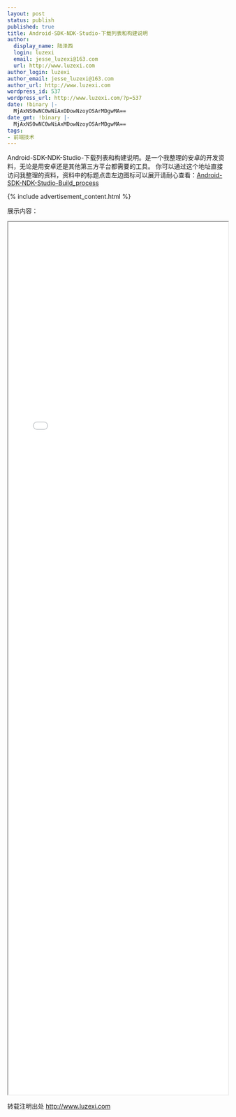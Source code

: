 ```yaml
---
layout: post
status: publish
published: true
title: Android-SDK-NDK-Studio-下载列表和构建说明
author:
  display_name: 陆泽西
  login: luzexi
  email: jesse_luzexi@163.com
  url: http://www.luzexi.com
author_login: luzexi
author_email: jesse_luzexi@163.com
author_url: http://www.luzexi.com
wordpress_id: 537
wordpress_url: http://www.luzexi.com/?p=537
date: !binary |-
  MjAxNS0wNC0wNiAxODowNzoyOSArMDgwMA==
date_gmt: !binary |-
  MjAxNS0wNC0wNiAxMDowNzoyOSArMDgwMA==
tags:
- 前端技术
---
```

Android-SDK-NDK-Studio-下载列表和构建说明。是一个我整理的安卓的开发资料，无论是用安卓还是其他第三方平台都需要的工具。
你可以通过这个地址直接访问我整理的资料，资料中的标题点击左边图标可以展开请耐心查看：<a href="/static-page/android-list.html/index.html">Android-SDK-NDK-Studio-Build_process</a>

{% include advertisement_content.html %}

展示内容：
<iframe src="/static-page/android-list.html/index.html" width="100%" height="2000"></iframe>

转载注明出处 http://www.luzexi.com